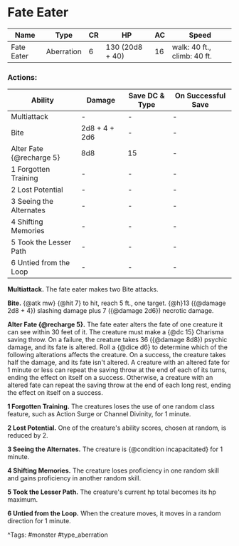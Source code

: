 # Fate Eater

| Name | Type | CR | HP | AC | Speed |
|------|------|----|----|----|-------|
| Fate Eater | Aberration | 6 | 130 (20d8 + 40) | 16 | walk: 40 ft., climb: 40 ft. |

### Actions:

| Ability | Damage | Save DC & Type | On Successful Save |
|---------|--------|----------------|--------------------|
| Multiattack | - | - | - |
| Bite | 2d8 + 4 + 2d6 | - | - |
| Alter Fate {@recharge 5} | 8d8 | 15 | - |
| 1 Forgotten Training | - | - | - |
| 2 Lost Potential | - | - | - |
| 3 Seeing the Alternates | - | - | - |
| 4 Shifting Memories | - | - | - |
| 5 Took the Lesser Path | - | - | - |
| 6 Untied from the Loop | - | - | - |


**Multiattack.** The fate eater makes two Bite attacks.

**Bite.** {@atk mw} {@hit 7} to hit, reach 5 ft., one target. {@h}13 ({@damage 2d8 + 4}) slashing damage plus 7 ({@damage 2d6}) necrotic damage.

**Alter Fate {@recharge 5}.** The fate eater alters the fate of one creature it can see within 30 feet of it. The creature must make a {@dc 15} Charisma saving throw. On a failure, the creature takes 36 ({@damage 8d8}) psychic damage, and its fate is altered. Roll a {@dice d6} to determine which of the following alterations affects the creature. On a success, the creature takes half the damage, and its fate isn't altered. A creature with an altered fate for 1 minute or less can repeat the saving throw at the end of each of its turns, ending the effect on itself on a success. Otherwise, a creature with an altered fate can repeat the saving throw at the end of each long rest, ending the effect on itself on a success.

**1 Forgotten Training.** The creatures loses the use of one random class feature, such as Action Surge or Channel Divinity, for 1 minute.

**2 Lost Potential.** One of the creature's ability scores, chosen at random, is reduced by 2.

**3 Seeing the Alternates.** The creature is {@condition incapacitated} for 1 minute.

**4 Shifting Memories.** The creature loses proficiency in one random skill and gains proficiency in another random skill.

**5 Took the Lesser Path.** The creature's current hp total becomes its hp maximum.

**6 Untied from the Loop.** When the creature moves, it moves in a random direction for 1 minute.

^Tags: #monster #type_aberration